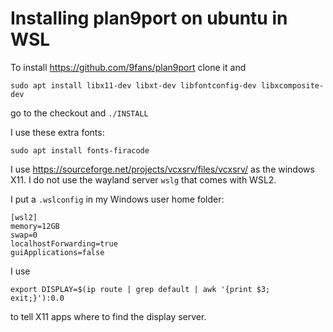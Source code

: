 # Installing plan9port on ubuntu in WSL

To install https://github.com/9fans/plan9port clone it and

```
sudo apt install libx11-dev libxt-dev libfontconfig-dev libxcomposite-dev 
```

go to the checkout and `./INSTALL`

I use these extra fonts:

```
sudo apt install fonts-firacode
```

I use https://sourceforge.net/projects/vcxsrv/files/vcxsrv/ as the windows X11. I do not use the wayland server `wslg` that comes with WSL2.

I put a `.wslconfig` in my Windows user home folder:

```
[wsl2]
memory=12GB
swap=0
localhostForwarding=true
guiApplications=false
```

I use

```
export DISPLAY=$(ip route | grep default | awk '{print $3; exit;}'):0.0
```

to tell X11 apps where to find the display server.

